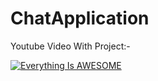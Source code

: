 # ChatApplication

<!-- https://user-images.githubusercontent.com/83011938/174516314-2f6e9e14-72cd-4124-87be-81b3cb8e6af3.mp4 -->

Youtube Video With Project:-

[![Everything Is AWESOME](http://i.imgur.com/Ot5DWAW.png)]([https://youtu.be/StTqXEQ2l-Y?t=35s](https://youtu.be/9eMJvrfyAcg) "Everything Is AWESOME")
<!-- [![IMAGE_ALT](https://img.youtube.com/vi/UmX4kyB2wfg/0.jpg)](https://youtu.be/9eMJvrfyAcg)
 -->
